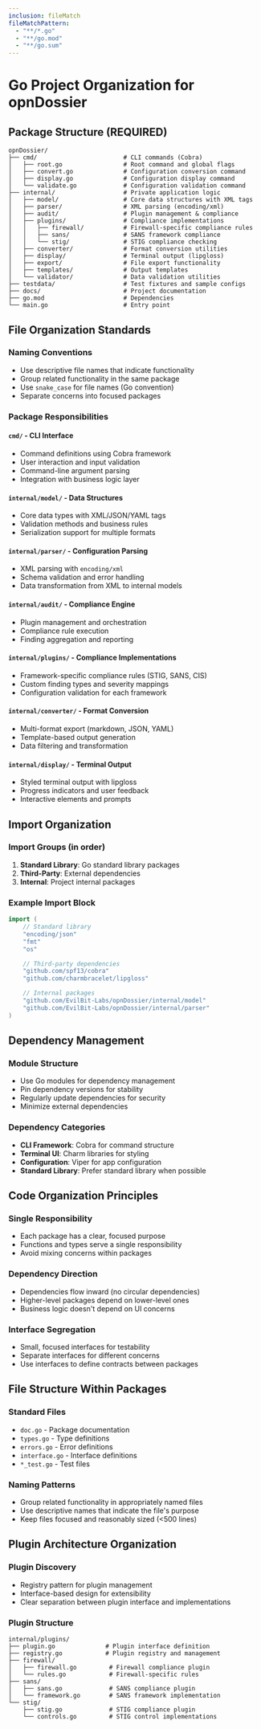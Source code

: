 ```yaml
---
inclusion: fileMatch
fileMatchPattern:
  - "**/*.go"
  - "**/go.mod"
  - "**/go.sum"
---
```


# Go Project Organization for opnDossier

## Package Structure (REQUIRED)

```text
opnDossier/
├── cmd/                        # CLI commands (Cobra)
│   ├── root.go                 # Root command and global flags
│   ├── convert.go              # Configuration conversion command
│   ├── display.go              # Configuration display command
│   └── validate.go             # Configuration validation command
├── internal/                   # Private application logic
│   ├── model/                  # Core data structures with XML tags
│   ├── parser/                 # XML parsing (encoding/xml)
│   ├── audit/                  # Plugin management & compliance
│   ├── plugins/                # Compliance implementations
│   │   ├── firewall/           # Firewall-specific compliance rules
│   │   ├── sans/               # SANS framework compliance
│   │   └── stig/               # STIG compliance checking
│   ├── converter/              # Format conversion utilities
│   ├── display/                # Terminal output (lipgloss)
│   ├── export/                 # File export functionality
│   ├── templates/              # Output templates
│   └── validator/              # Data validation utilities
├── testdata/                   # Test fixtures and sample configs
├── docs/                       # Project documentation
├── go.mod                      # Dependencies
└── main.go                     # Entry point
```

## File Organization Standards

### Naming Conventions

- Use descriptive file names that indicate functionality
- Group related functionality in the same package
- Use `snake_case` for file names (Go convention)
- Separate concerns into focused packages

### Package Responsibilities

#### `cmd/` - CLI Interface

- Command definitions using Cobra framework
- User interaction and input validation
- Command-line argument parsing
- Integration with business logic layer

#### `internal/model/` - Data Structures

- Core data types with XML/JSON/YAML tags
- Validation methods and business rules
- Serialization support for multiple formats

#### `internal/parser/` - Configuration Parsing

- XML parsing with `encoding/xml`
- Schema validation and error handling
- Data transformation from XML to internal models

#### `internal/audit/` - Compliance Engine

- Plugin management and orchestration
- Compliance rule execution
- Finding aggregation and reporting

#### `internal/plugins/` - Compliance Implementations

- Framework-specific compliance rules (STIG, SANS, CIS)
- Custom finding types and severity mappings
- Configuration validation for each framework

#### `internal/converter/` - Format Conversion

- Multi-format export (markdown, JSON, YAML)
- Template-based output generation
- Data filtering and transformation

#### `internal/display/` - Terminal Output

- Styled terminal output with lipgloss
- Progress indicators and user feedback
- Interactive elements and prompts

## Import Organization

### Import Groups (in order)

1. **Standard Library**: Go standard library packages
2. **Third-Party**: External dependencies
3. **Internal**: Project internal packages

### Example Import Block

```go
import (
    // Standard library
    "encoding/json"
    "fmt"
    "os"

    // Third-party dependencies
    "github.com/spf13/cobra"
    "github.com/charmbracelet/lipgloss"

    // Internal packages
    "github.com/EvilBit-Labs/opnDossier/internal/model"
    "github.com/EvilBit-Labs/opnDossier/internal/parser"
)
```

## Dependency Management

### Module Structure

- Use Go modules for dependency management
- Pin dependency versions for stability
- Regularly update dependencies for security
- Minimize external dependencies

### Dependency Categories

- **CLI Framework**: Cobra for command structure
- **Terminal UI**: Charm libraries for styling
- **Configuration**: Viper for app configuration
- **Standard Library**: Prefer standard library when possible

## Code Organization Principles

### Single Responsibility

- Each package has a clear, focused purpose
- Functions and types serve a single responsibility
- Avoid mixing concerns within packages

### Dependency Direction

- Dependencies flow inward (no circular dependencies)
- Higher-level packages depend on lower-level ones
- Business logic doesn't depend on UI concerns

### Interface Segregation

- Small, focused interfaces for testability
- Separate interfaces for different concerns
- Use interfaces to define contracts between packages

## File Structure Within Packages

### Standard Files

- `doc.go` - Package documentation
- `types.go` - Type definitions
- `errors.go` - Error definitions
- `interface.go` - Interface definitions
- `*_test.go` - Test files

### Naming Patterns

- Group related functionality in appropriately named files
- Use descriptive names that indicate the file's purpose
- Keep files focused and reasonably sized (<500 lines)

## Plugin Architecture Organization

### Plugin Discovery

- Registry pattern for plugin management
- Interface-based design for extensibility
- Clear separation between plugin interface and implementations

### Plugin Structure

```text
internal/plugins/
├── plugin.go              # Plugin interface definition
├── registry.go            # Plugin registry and management
├── firewall/
│   ├── firewall.go         # Firewall compliance plugin
│   └── rules.go            # Firewall-specific rules
├── sans/
│   ├── sans.go             # SANS compliance plugin
│   └── framework.go        # SANS framework implementation
└── stig/
    ├── stig.go             # STIG compliance plugin
    └── controls.go         # STIG control implementations
```
